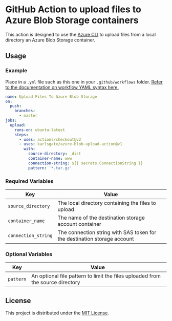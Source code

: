 # GitHub Action to upload files to Azure Blob Storage containers

This action is designed to use the [Azure CLI](https://docs.microsoft.com/en-us/cli/azure/install-azure-cli?view=azure-cli-latest) to upload files from a local directory an Azure Blob Storage container.

## Usage

### Example

Place in a `.yml` file such as this one in your `.github/workflows` folder. [Refer to the documentation on workflow YAML syntax here.](https://help.github.com/en/articles/workflow-syntax-for-github-actions)

```yaml
name: Upload Files To Azure Blob Storage
on:
  push:
    branches:
      - master
jobs:
  upload:
    runs-on: ubuntu-latest
    steps:
      - uses: actions/checkout@v2
      - uses: karlsgate/azure-blob-upload-action@v1
        with:
          source-directory: _dist
          container-name: www
          connection-string: ${{ secrets.ConnectionString }}
          pattern: '*.tar.gz'
```

### Required Variables

| Key                 | Value                                                                    |
|---------------------|--------------------------------------------------------------------------|
| `source_directory`  | The local directory containing the files to upload                       |
| `container_name`    | The name of the destination storage account container                    |
| `connection_string` | The connection string with SAS token for the destination storage account |

### Optional Variables

| Key          | Value                                                                          |
|--------------|--------------------------------------------------------------------------------|
| `pattern`    | An optional file pattern to limit the files uploaded from the source directory |

## License

This project is distributed under the [MIT License](LICENSE.md).
